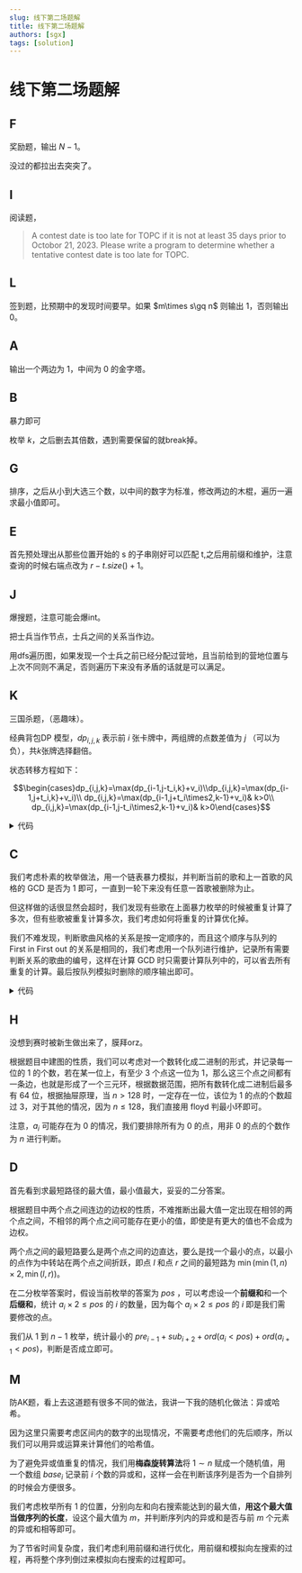 ```yaml
---
slug: 线下第二场题解
title: 线下第二场题解
authors: [sgx]
tags: [solution]
---
```


# 线下第二场题解

## F

奖励题，输出 $N-1$。

没过的都拉出去突突了。

## I

阅读题，

> A contest date is too late for TOPC if it is not at least 35 days prior to Octobor 21, 2023. Please write a program to determine whether a tentative contest date is too late for TOPC.

## L

签到题，比预期中的发现时间要早。如果 $m\times s\gq n$ 则输出 $1$，否则输出 $0$。

## A

输出一个两边为 $1$，中间为 $0$ 的金字塔。

## B

暴力即可

枚举 $k$，之后删去其倍数，遇到需要保留的就break掉。

## G

排序，之后从小到大选三个数，以中间的数字为标准，修改两边的木棍，遍历一遍求最小值即可。

## E

首先预处理出从那些位置开始的 s 的子串刚好可以匹配 t,之后用前缀和维护，注意查询的时候右端点改为 $r-t.size()+1$。

## J

爆搜题，注意可能会爆int。

把士兵当作节点，士兵之间的关系当作边。

用dfs遍历图，如果发现一个士兵之前已经分配过营地，且当前给到的营地位置与上次不同则不满足，否则遍历下来没有矛盾的话就是可以满足。

## K

三国杀题，（恶趣味）。

经典背包DP 模型，$dp_{i,j,k}$ 表示前 $i$ 张卡牌中，两组牌的点数差值为 $j$ （可以为负），共$k$张牌选择翻倍。

状态转移方程如下：

$$\begin{cases}dp_{i,j,k}=\max(dp_{i-1,j-t_i,k}+v_i)\\dp_{i,j,k}=\max(dp_{i-1,j+t_i,k}+v_i)\\ dp_{i,j,k}=\max(dp_{i-1,j+t_i\times2,k-1}+v_i)& k>0\\ dp_{i,j,k}=\max(dp_{i-1,j-t_i\times2,k-1}+v_i)& k>0\end{cases}$$


<details>
<summary>代码</summary>

~~~cpp
#include<bits/stdc++.h>
#define int long long
#define N 110
using namespace std;
int n,k,v[N],t[N],dp[2][4610][N];
signed main(){
    scanf("%lld%lld",&n,&k);
    for(int i=1;i<=n;i++){
        scanf("%lld%lld",&v[i],&t[i]);
    }
    for(int i=0;i<=4600;i++){
        for(int j=0;j<=k;j++){
            dp[1][i][j]=dp[0][i][j]=-1e18;
        }
    }
    dp[0][2300][0]=0;
    for(int i=1;i<=n;i++){
        for(int x=0;x<=k;x++){
            for(int j=0;j<=4600;j++){
                dp[i&1][j][x]=dp[i&1^1][j][x];
                if(j>=t[i]){
                    dp[i&1][j][x]=max(dp[i&1][j][x],dp[i&1^1][max(0ll,j-t[i])][x]+v[i]);
                }
                if(j+t[i]<=4600){
                    dp[i&1][j][x]=max(dp[i&1][j][x],dp[i&1^1][min(4600ll,j+t[i])][x]+v[i]);
                }
                if(x&&j>=2*t[i]){
                    dp[i&1][j][x]=max(dp[i&1][j][x],dp[i&1^1][max(0ll,j-t[i]*2)][x-1]+v[i]);
                }
                if(x&&j<=4600-t[i]*2){
                    dp[i&1][j][x]=max(dp[i&1][j][x],dp[i&1^1][min(4600ll,j+t[i]*2)][x-1]+v[i]);
                }
            }
        }
    }
    int ans=-1e18;
    for(int i=0;i<=k;i++){
        ans=max(ans,dp[n&1][2300][i]);
    }
    printf("%lld",ans);
    return 0;
}

~~~
</details>


## C

我们考虑朴素的枚举做法，用一个链表暴力模拟，并判断当前的歌和上一首歌的风格的 GCD 是否为 1 即可，一直到一轮下来没有任意一首歌被删除为止。

但这样做的话很显然会超时，我们发现有些歌在上面暴力枚举的时候被重复计算了多次，但有些歌被重复计算多次，我们考虑如何将重复的计算优化掉。

我们不难发现，判断歌曲风格的关系是按一定顺序的，而且这个顺序与队列的 First in First out 的关系是相同的，我们考虑用一个队列进行维护，记录所有需要判断关系的歌曲的编号，这样在计算 GCD 时只需要计算队列中的，可以省去所有重复的计算。最后按队列模拟时删除的顺序输出即可。


<details>
<summary>代码</summary>

~~~cpp
#include<bits/stdc++.h>
using namespace std;
int n,T,sum,maxn;
bool v[100010];
struct node{
    int a;
    int l,r;
}a[100010];
struct nod{
    int x,y;
};
vector <int>ans;
signed main(){
    scanf("%d",&T);
    while(T--){
        scanf("%d",&n);
        for(int i=1;i<=n;i++){
            scanf("%d",&a[i].a);
            v[i]=0;
        }
        ans.clear();
        queue<nod>q;
        for(int i=1;i<n;i++){
            q.push(nod{i,i+1});
            a[i].l=i-1;
            a[i].r=i+1;
        }
        a[1].l=n;
        a[n].l=n-1;
        a[n].r=1;
        q.push(nod{n,1});
        sum=0;
        while(!q.empty()){
            int x=q.front().x,y=q.front().y;
            q.pop();
            if(v[x]){
                continue;
            }
            if(__gcd(a[x].a,a[y].a)==1){
                v[y]=1;
                int p=a[y].r;
                a[p].l=x,a[x].r=p;
                q.push(nod{x,p});
                ans.push_back(y);
            }
        }
        printf("%d ",(int)ans.size());
        for(int i=0;i<ans.size();i++){
            printf("%d ",ans[i]);
        }
        putchar('\n');
    }
    return 0;
}
~~~
</details>

## H

没想到赛时被新生做出来了，膜拜orz。

根据题目中建图的性质，我们可以考虑对一个数转化成二进制的形式，并记录每一位的 $1$ 的个数，若在某一位上，有至少 $3$ 个点这一位为 $1$，那么这三个点之间都有一条边，也就是形成了一个三元环，根据数据范围，把所有数转化成二进制后最多有 $64$ 位，根据抽屉原理，当 $n> 128$ 时，一定存在一位，该位为 $1$ 的点的个数超过 $3$，对于其他的情况，因为 $n\le128$，我们直接用 floyd 判最小环即可。

注意，$a_i$ 可能存在为 $0$ 的情况，我们要排除所有为 $0$ 的点，用非 $0$ 的点的个数作为 $n$ 进行判断。



## D

首先看到求最短路径的最大值，最小值最大，妥妥的二分答案。

根据题目中两个点之间连边的边权的性质，不难推断出最大值一定出现在相邻的两个点之间，不相邻的两个点之间可能存在更小的值，即使是有更大的值也不会成为边权。

两个点之间的最短路要么是两个点之间的边直达，要么是找一个最小的点，以最小的点作为中转站在两个点之间折跃，即点 $l$ 和点 $r$ 之间的最短路为 $\min( \min(1,n)\times2,\min(l,r))$。

在二分枚举答案时，假设当前枚举的答案为 $pos$ ，可以考虑设一个**前缀和**和一个**后缀和**，统计 $a_i\times2\le pos$ 的 $i$ 的数量，因为每个 $a_i\times2\le pos$ 的 $i$ 即是我们需要修改的点。

我们从 $1$ 到 $n-1$ 枚举，统计最小的 $pre_{i-1}+sub_{i+2}+ord(a_i<pos)+ord(a_{i+1}<pos)$，判断是否成立即可。


## M

防AK题，看上去这道题有很多不同的做法，我讲一下我的随机化做法：异或哈希。

因为这里只需要考虑区间内的数字的出现情况，不需要考虑他们的先后顺序，所以我们可以用异或运算来计算他们的哈希值。

为了避免异或值重复的情况，我们用**梅森旋转算法**将 $1\sim n$ 赋成一个随机值，用一个数组 $base_i$ 记录前 $i$ 个数的异或和，这样一会在判断该序列是否为一个自排列的时候会方便很多。

我们考虑枚举所有 $1$ 的位置，分别向左和向右搜索能达到的最大值，**用这个最大值当做序列的长度**，设这个最大值为 $m$，并判断序列内的异或和是否与前 $m$ 个元素的异或和相等即可。

为了节省时间复杂度，我们考虑利用前缀和进行优化，用前缀和模拟向左搜索的过程，再将整个序列倒过来模拟向右搜索的过程即可。
